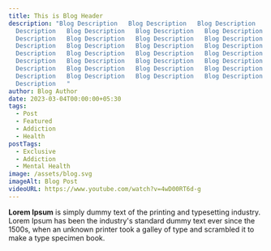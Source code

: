 ```yaml
---
title: This is Blog Header
description: "Blog Description   Blog Description   Blog Description   Blog
  Description   Blog Description   Blog Description   Blog Description   Blog
  Description   Blog Description   Blog Description   Blog Description   Blog
  Description   Blog Description   Blog Description   Blog Description   Blog
  Description   Blog Description   Blog Description   Blog Description   Blog
  Description   Blog Description   Blog Description   Blog Description   Blog
  Description   Blog Description   Blog Description   Blog Description   Blog
  Description   Blog Description   Blog Description   Blog Description   Blog
  Description   "
author: Blog Author
date: 2023-03-04T00:00:00+05:30
tags:
  - Post
  - Featured
  - Addiction
  - Health
postTags:
  - Exclusive
  - Addiction
  - Mental Health
image: /assets/blog.svg
imageAlt: Blog Post
videoURL: https://www.youtube.com/watch?v=4wD00RT6d-g
---
```

**Lorem Ipsum** is simply dummy text of the printing and typesetting industry. Lorem Ipsum has been the industry's standard dummy text ever since the 1500s, when an unknown printer took a galley of type and scrambled it to make a type specimen book.